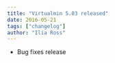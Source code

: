 ```yaml
---
title: "Virtualmin 5.03 released"
date: 2016-05-21
tags: ["changelog"]
author: "Ilia Ross"
---
```


- Bug fixes release
